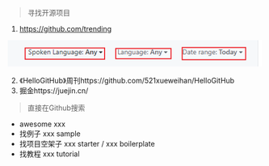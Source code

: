 > 寻找开源项目

1. https://github.com/trending

![image-20210720214856102](Github搜索技巧.assets/image-20210720214856102.png)

2. 《HelloGitHub》周刊https://github.com/521xueweihan/HelloGitHub
3. 掘金https://juejin.cn/

> 直接在Github搜索

* awesome  xxx
* 找例子 xxx sample
* 找项目空架子 xxx starter / xxx boilerplate
* 找教程 xxx tutorial

